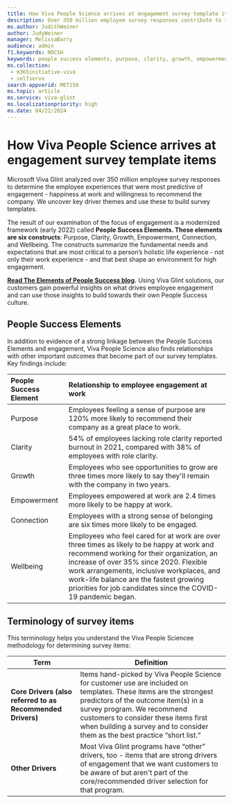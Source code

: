 ```yaml
---
title: How Viva People Science arrives at engagement survey template items
description: Over 350 million employee survey responses contribute to the research on what is important to the happiness and success of employees at work. 
ms.author: JudithWeiner
author: JudyWeiner
manager: MelissaBarry
audience: admin
f1.keywords: NOCSH
keywords: people success elements, purpose, clarity, growth, empowerment, connection, wellbeing, cord driver, key driver
ms.collection: 
 - m365initiative-viva
 - selfserve
search-appverid: MET150
ms.topic: article
ms.service: viva-glint
ms.localizationpriority: high
ms.date: 04/22/2024
---
```


# How Viva People Science arrives at engagement survey template items

Microsoft Viva Glint analyzed over 350 million employee survey responses to determine the employee experiences that were most predictive of engagement - happiness at work and willingness to recommend the company. We uncover key driver themes and use these to build survey templates. 

The result of our examination of the focus of engagement is a modernized framework (early 2022) called **People Success Elements. These elements are six constructs**: Purpose, Clarity, Growth, Empowerment, Connection, and Wellbeing. The constructs summarize the fundamental needs and expectations that are most critical to a person’s holistic life experience - not only their work experience - and that best shape an environment for high engagement.

**[Read The Elements of People Success blog](https://techcommunity.microsoft.com/t5/viva-glint-blog/the-elements-of-people-success/ba-p/3791765).** Using Viva Glint solutions, our customers gain powerful insights on what drives employee engagement and can use those insights to build towards their own People Success culture.

## People Success Elements

In addition to evidence of a strong linkage between the People Success Elements and engagement, Viva People Science also finds relationships with other important outcomes that become part of our survey templates. Key findings include:

|People Success Element|Relationship to employee engagement at work|
|:-------------|:-----------|
|Purpose|Employees feeling a sense of purpose are 120% more likely to recommend their company as a great place to work.|
|Clarity|54% of employees lacking role clarity reported burnout in 2021, compared with 38% of employees with role clarity.|
|Growth|Employees who see opportunities to grow are three times more likely to say they'll remain with the company in two years.|
|Empowerment| Employees empowered at work are 2.4 times more likely to be happy at work.|
|Connection| Employees with a strong sense of belonging are six times more likely to be engaged.|
|Wellbeing| Employees who feel cared for at work are over three times as likely to be happy at work and recommend working for their organization, an increase of over 35% since 2020. Flexible work arrangements, inclusive workplaces, and work-life balance are the fastest growing priorities for job candidates since the COVID-19 pandemic began.|

## Terminology of survey items

This terminology helps you understand the Viva People Sciencee methodology for determining survey items:

|Term |Definition|
|-----|----------|
| **Core Drivers (also referred to as Recommended Drivers)** | Items hand-picked by Viva People Science for customer use are included on templates. These items are the strongest predictors of the outcome item(s) in a survey program. We recommend customers to consider these items first when building a survey and to consider them as the best practice “short list.”|
| **Other Drivers** | Most Viva Glint programs have “other” drivers, too - items that are strong drivers of engagement that we want customers to be aware of but aren't part of the core/recommended driver selection for that program.|
